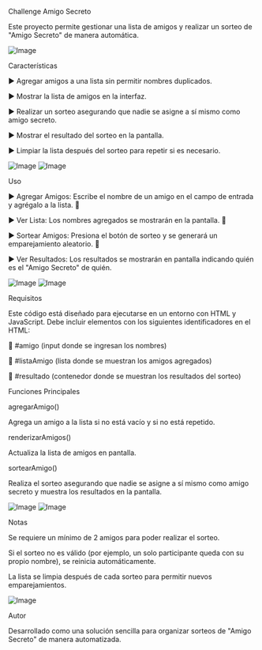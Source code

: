 Challenge Amigo Secreto

Este proyecto permite gestionar una lista de amigos y realizar un sorteo de "Amigo Secreto" de manera automática.

![Image](https://github.com/user-attachments/assets/2923fb64-5e19-46ed-89ff-349bedfeee81)

 Características

:arrow_forward: Agregar amigos a una lista sin permitir nombres duplicados.

:arrow_forward: Mostrar la lista de amigos en la interfaz.

:arrow_forward: Realizar un sorteo asegurando que nadie se asigne a sí mismo como amigo secreto.

:arrow_forward: Mostrar el resultado del sorteo en la pantalla.

:arrow_forward: Limpiar la lista después del sorteo para repetir si es necesario.

![Image](https://github.com/user-attachments/assets/e7ca90e4-10ea-4ec0-a232-cd92a5bab9b6) 
![Image](https://github.com/user-attachments/assets/5d8e0352-ed53-4d81-a7e9-c4a02d2e75f4)

Uso

:arrow_forward: Agregar Amigos: Escribe el nombre de un amigo en el campo de entrada y agrégalo a la lista. :memo:

:arrow_forward: Ver Lista: Los nombres agregados se mostrarán en la pantalla. :memo:

:arrow_forward: Sortear Amigos: Presiona el botón de sorteo y se generará un emparejamiento aleatorio. :slot_machine:

:arrow_forward: Ver Resultados: Los resultados se mostrarán en pantalla indicando quién es el "Amigo Secreto" de quién.

![Image](https://github.com/user-attachments/assets/b51497e9-c5b1-4341-9b56-e706674e11aa)
![Image](https://github.com/user-attachments/assets/f9bd43af-f1d8-40f7-8220-de7575ac9302)

Requisitos

Este código está diseñado para ejecutarse en un entorno con HTML y JavaScript. Debe incluir elementos con los siguientes identificadores en el HTML:

:pushpin: #amigo (input donde se ingresan los nombres)

:pushpin: #listaAmigo (lista donde se muestran los amigos agregados)

:pushpin: #resultado (contenedor donde se muestran los resultados del sorteo)

Funciones Principales

agregarAmigo()

Agrega un amigo a la lista si no está vacío y si no está repetido.

renderizarAmigos()

Actualiza la lista de amigos en pantalla.

sortearAmigo()

Realiza el sorteo asegurando que nadie se asigne a sí mismo como amigo secreto y muestra los resultados en la pantalla.

![Image](https://github.com/user-attachments/assets/3195f157-d4e0-4d8b-b455-2e5e2141126b)
![Image](https://github.com/user-attachments/assets/799646a3-3445-491c-bc48-b17c109472ba)

Notas

Se requiere un mínimo de 2 amigos para poder realizar el sorteo.

Si el sorteo no es válido (por ejemplo, un solo participante queda con su propio nombre), se reinicia automáticamente.

La lista se limpia después de cada sorteo para permitir nuevos emparejamientos.

![Image](https://github.com/user-attachments/assets/5cb0d188-e74e-4289-a698-d1e11a1bf3b5)

Autor

Desarrollado como una solución sencilla para organizar sorteos de "Amigo Secreto" de manera automatizada.

